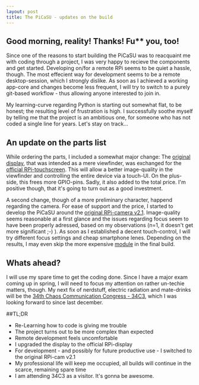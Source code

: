 ```yaml
---
layout: post
title: The PiCaSU - updates on the build
---
```


## Good morning, reality! Thanks! Fu** you, too!
Since one of the reasons to start building the PiCaSU was to reacquaint me with coding through a project, I was very happy to recieve the components and get started. Developing on/for a remote RPi seems to be quiet a hassle, though. The most effecient way for development seems to be a remote desktop-session, which I strongly dislike. As soon as I achieved a working app-core and changes become less frequent, I will try to switch to a purely git-based workflow - thus allowing anyone interested to join in.

My learning-curve regarding Python is starting out somewhat flat, to be honest; the resulting level of frustration is high. I successfully soothe myself by telling me that the project is an ambitious one, for someone who has not coded a single line for years.
Let's stay on track...

## An update on the parts list
While ordering the parts, I included a somewhat major change: The [original display](https://www.adafruit.com/product/2298), that was intended as a mere viewfinder, was exchanged for the [official RPi-touchscreen](https://shop.pimoroni.de/products/raspberry-pi-7-touchscreen-display-with-frame). This will allow a better image-quality in the viewfinder and controlling the entire device via a touch-UI. On the plus-side, this frees more GPIO-pins. Sadly, it also added to the total price. I'm positive though, that it's going to turn out as a good investment.

A second change, though of a more preliminary character, happend regarding the camera. For ease of support and the price, I started to develop the PiCaSU around the [original RPi-camera v2.1](https://shop.pimoroni.de/collections/raspberry-pi/products/raspberry-pi-camera-module-v2-1-with-mount). Image-quality seems reasonable at a first glance and the issues regarding focus seem to have been properly adressed, based on my observations (n=1, it doesn't get more significant ;-) ). As soon as I established a decent touch-control, I will try different focus settings and cheap smartphone lenes. Depending on the results, I may even skip the more expensive [module](http://www.arducam.com/8mp-sony-imx219-camera-raspberry-pi/) in the final build.

## Whats ahead?
I will use my spare time to get the coding done. Since I have a major exam coming up in spring, I will need to focus my attention on rather un-techie matters, though. My next fix of nerdstuff, electric radiation and mate-drinks will be the [34th Chaos Communication Congress - 34C3](https://events.ccc.de/congress/2017/wiki/index.php/Main_Page), which I was looking forward to since last december.

##TL;DR
+ Re-Learning how to code is giving me trouble
+ The project turns out to be more complex than expected
+ Remote development feels uncomfortable
+ I upgraded the display to the official RPi-display
+ For development - and possibly for future productive use - I switched to the original RPi-cam v2.1
+ My professional life will keep me occupied, all builds will continue in the scarce, remaining spare time
+ I am attending 34C3 as a visitor. It's gonna be awesome.